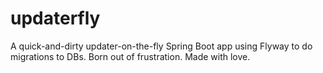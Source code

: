 # updaterfly
A quick-and-dirty updater-on-the-fly Spring Boot app using Flyway to do migrations to DBs. Born out of frustration. Made with love.

